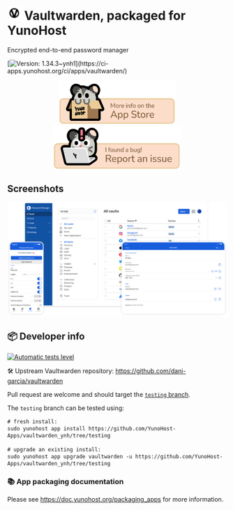 <!--
N.B.: This README was automatically generated by <https://github.com/YunoHost/apps_tools/blob/main/readme_generator>
It shall NOT be edited by hand.
-->

<h1>
  <img src="https://raw.githubusercontent.com/YunoHost/apps/main/logos/vaultwarden.png" width="32px" alt="Logo of Vaultwarden">
  Vaultwarden, packaged for YunoHost
</h1>

Encrypted end-to-end password manager

[![Version: 1.34.3~ynh1](https://img.shields.io/badge/Version-1.34.3~ynh1-rgb(18,138,11)?style=for-the-badge)](https://ci-apps.yunohost.org/ci/apps/vaultwarden/)

<div align="center">
<a href="https://apps.yunohost.org/app/vaultwarden"><img height="100px" src="https://github.com/YunoHost/yunohost-artwork/raw/refs/heads/main/badges/neopossum-badges/badge_more_info_on_the_appstore.svg"/></a>
<a href="https://github.com/YunoHost-Apps/vaultwarden_ynh/issues"><img height="100px" src="https://github.com/YunoHost/yunohost-artwork/raw/refs/heads/main/badges/neopossum-badges/badge_report_an_issue.svg"/></a>
</div>


## Screenshots
![Screenshot of Vaultwarden](./doc/screenshots/screenshot.png)

## 📦 Developer info

[![Automatic tests level](https://apps.yunohost.org/badge/cilevel/vaultwarden)](https://ci-apps.yunohost.org/ci/apps/vaultwarden/)

🛠️ Upstream Vaultwarden repository: <https://github.com/dani-garcia/vaultwarden>

Pull request are welcome and should target the [`testing` branch](https://github.com/YunoHost-Apps/vaultwarden_ynh/tree/testing).

The `testing` branch can be tested using:
```
# fresh install:
sudo yunohost app install https://github.com/YunoHost-Apps/vaultwarden_ynh/tree/testing

# upgrade an existing install:
sudo yunohost app upgrade vaultwarden -u https://github.com/YunoHost-Apps/vaultwarden_ynh/tree/testing
```

### 📚 App packaging documentation

Please see <https://doc.yunohost.org/packaging_apps> for more information.